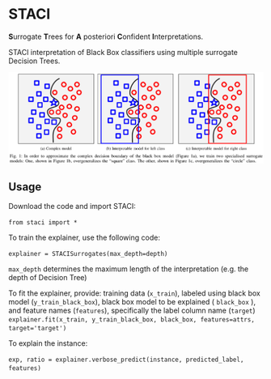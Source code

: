 # STACI

**S**urrogate **T**rees for **A** posteriori **C**onfident **I**nterpretations.

STACI interpretation of Black Box classifiers using multiple surrogate Decision Trees.

![Alt text](./experiments/staci_figure.png "STACI explained")


## Usage

Download the code and import STACI:

```from staci import *```


To train the explainer, use the following code:

```explainer = STACISurrogates(max_depth=depth)```

```max_depth``` determines the maximum length of the interpretation (e.g. the depth of Decision Tree)

To fit the explainer, provide: training data (```x_train```), labeled using black box model (```y_train_black_box```), black box model to be explained ( ```black_box``` ),
and feature names (```features```), specifically the label column name (```target```)
```explainer.fit(x_train, y_train_black_box, black_box, features=attrs, target='target')```


To explain the instance: 

```exp, ratio = explainer.verbose_predict(instance, predicted_label, features)```


